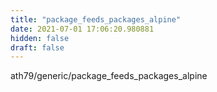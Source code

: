 ```yaml
---
title: "package_feeds_packages_alpine"
date: 2021-07-01 17:06:20.980881
hidden: false
draft: false
---
```


ath79/generic/package_feeds_packages_alpine

